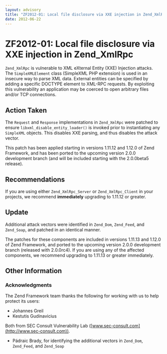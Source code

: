 ```yaml
---
layout: advisory
title: "ZF2012-01: Local file disclosure via XXE injection in Zend_XmlRpc"
date: 2012-06-22
---
```


# ZF2012-01: Local file disclosure via XXE injection in Zend\_XmlRpc

`Zend_XmlRpc` is vulnerable to XML eXternal Entity (XXE) Injection attacks. The
`SimpleXMLElement` class (SimpleXML PHP extension) is used in an insecure way to
parse XML data. External entities can be specified by adding a specific DOCTYPE
element to XML-RPC requests. By exploiting this vulnerability an application may
be coerced to open arbitrary files and/or TCP connections.

## Action Taken

The `Request` and `Response` implementations in `Zend_XmlRpc` were patched to
ensure `libxml_disable_entity_loader()` is invoked prior to instantiating any
`SimpleXML` objects. This disables XXE parsing, and thus disables the attack
vector.

This patch has been applied starting in versions 1.11.12 and 1.12.0 of Zend
Framework, and has been ported to the upcoming version 2.0.0 development branch
(and will be included starting with the 2.0.0beta5 release).

## Recommendations

If you are using either `Zend_XmlRpc_Server` or `Zend_XmlRpc_Client` in your
projects, we recommend **immediately** upgrading to 1.11.12 or greater.

## Update

Additional attack vectors were identified in `Zend_Dom`, `Zend_Feed`, and
`Zend_Soap`, and patched in an identical manner.

The patches for these components are included in versions 1.11.13 and 1.12.0 of
Zend Framework, and ported to the upcoming version 2.0.0 development branch
(released with 2.0.0rc4). If you are using any of the affected components, we
recommend upgrading to 1.11.13 or greater immediately.

## Other Information

### Acknowledgments

The Zend Framework team thanks the following for working with us to help protect
its users:

- Johannes Greil
- Kestutis Gudinavicius

Both from SEC Consult Vulnerability Lab ([www.sec-consult.com](http://www.sec-consult.com)).

- Pádraic Brady, for identifying the additional vectors in `Zend_Dom`,
  `Zend_Feed`, and `Zend_Soap`
